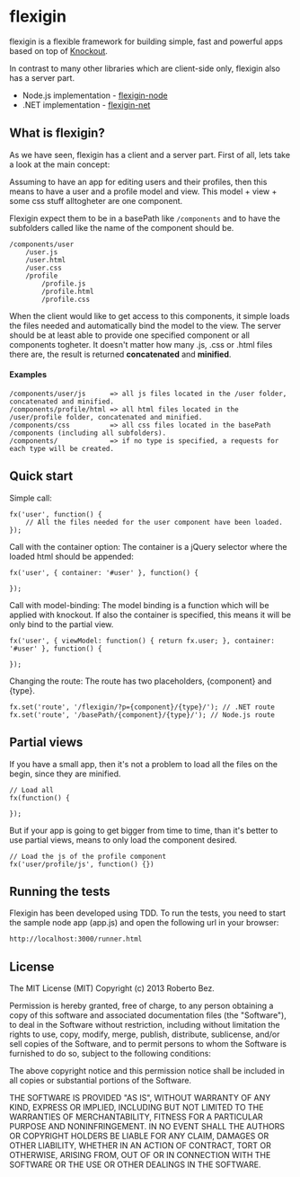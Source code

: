 # flexigin

flexigin is a flexible framework for building simple, fast and powerful apps based on top of [Knockout](http://knockout.com).

In contrast to many other libraries which are client-side only, flexigin also has a server part.

- Node.js implementation - [flexigin-node](https://github.com/goloroden/flexigin-node)
- .NET implementation - [flexigin-net](https://github.com/robbz/flexigin-net)

## What is flexigin?

As we have seen, flexigin has a client and a server part. First of all, lets take a look at the main concept:

Assuming to have an app for editing users and their profiles, then this means to have a user and a profile model and view.
This model + view + some css stuff alltogheter are one component.

Flexigin expect them to be in a basePath like `/components` and to have the subfolders called like the name of the component should be.

    /components/user
        /user.js
        /user.html
        /user.css
        /profile
            /profile.js
            /profile.html
            /profile.css

When the client would like to get access to this components, it simple loads the files needed and automatically bind the model to the view.
The server should be at least able to provide one specified component or all components togheter.
It doesn't matter how many .js, .css or .html files there are, the result is returned **concatenated** and **minified**.

#### Examples

    /components/user/js      => all js files located in the /user folder, concatenated and minified.
    /components/profile/html => all html files located in the /user/profile folder, concatenated and minified.
    /components/css          => all css files located in the basePath /components (including all subfolders).
    /components/             => if no type is specified, a requests for each type will be created.

## Quick start

Simple call:

    fx('user', function() {
        // All the files needed for the user component have been loaded.
    });

Call with the container option:
The container is a jQuery selector where the loaded html should be appended:

    fx('user', { container: '#user' }, function() {

    });

Call with model-binding:
The model binding is a function which will be applied with knockout.
If also the container is specified, this means it will be only bind to the partial view.

    fx('user', { viewModel: function() { return fx.user; }, container: '#user' }, function() {

    });

Changing the route:
The route has two placeholders, {component} and {type}.

    fx.set('route', '/flexigin/?p={component}/{type}/'); // .NET route
    fx.set('route', '/basePath/{component}/{type}/'); // Node.js route

## Partial views

If you have a small app, then it's not a problem to load all the files on the begin, since they are minified.

    // Load all
    fx(function() {

    });

But if your app is going to get bigger from time to time, than it's better to use partial views, means to only load the component desired.

    // Load the js of the profile component
    fx('user/profile/js', function() {})

## Running the tests

Flexigin has been developed using TDD. To run the tests, you need to start the sample node app (app.js) and open the following url in your browser:

    http://localhost:3000/runner.html

## License

The MIT License (MIT)
Copyright (c) 2013 Roberto Bez.
 
Permission is hereby granted, free of charge, to any person obtaining a copy of this software and associated documentation files (the "Software"), to deal in the Software without restriction, including without limitation the rights to use, copy, modify, merge, publish, distribute, sublicense, and/or sell copies of the Software, and to permit persons to whom the Software is furnished to do so, subject to the following conditions:
 
The above copyright notice and this permission notice shall be included in all copies or substantial portions of the Software.
 
THE SOFTWARE IS PROVIDED "AS IS", WITHOUT WARRANTY OF ANY KIND, EXPRESS OR IMPLIED, INCLUDING BUT NOT LIMITED TO THE WARRANTIES OF MERCHANTABILITY, FITNESS FOR A PARTICULAR PURPOSE AND NONINFRINGEMENT. IN NO EVENT SHALL THE AUTHORS OR COPYRIGHT HOLDERS BE LIABLE FOR ANY CLAIM, DAMAGES OR OTHER LIABILITY, WHETHER IN AN ACTION OF CONTRACT, TORT OR OTHERWISE, ARISING FROM, OUT OF OR IN CONNECTION WITH THE SOFTWARE OR THE USE OR OTHER DEALINGS IN THE SOFTWARE.